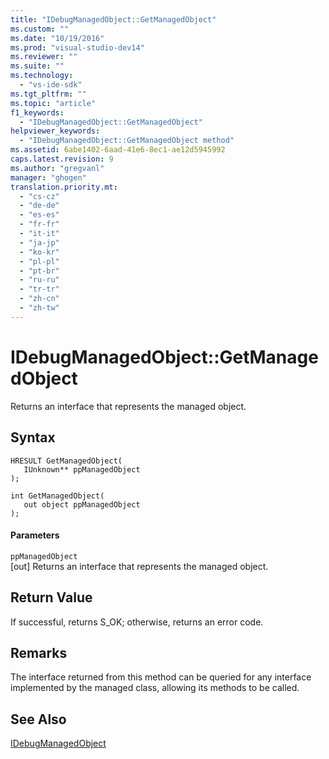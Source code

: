 ```yaml
---
title: "IDebugManagedObject::GetManagedObject"
ms.custom: ""
ms.date: "10/19/2016"
ms.prod: "visual-studio-dev14"
ms.reviewer: ""
ms.suite: ""
ms.technology: 
  - "vs-ide-sdk"
ms.tgt_pltfrm: ""
ms.topic: "article"
f1_keywords: 
  - "IDebugManagedObject::GetManagedObject"
helpviewer_keywords: 
  - "IDebugManagedObject::GetManagedObject method"
ms.assetid: 6abe1402-6aad-41e6-8ec1-ae12d5945992
caps.latest.revision: 9
ms.author: "gregvanl"
manager: "ghogen"
translation.priority.mt: 
  - "cs-cz"
  - "de-de"
  - "es-es"
  - "fr-fr"
  - "it-it"
  - "ja-jp"
  - "ko-kr"
  - "pl-pl"
  - "pt-br"
  - "ru-ru"
  - "tr-tr"
  - "zh-cn"
  - "zh-tw"
---
```

# IDebugManagedObject::GetManagedObject
Returns an interface that represents the managed object.  
  
## Syntax  
  
```cpp#  
HRESULT GetManagedObject(   
   IUnknown** ppManagedObject  
);  
```  
  
```cpp#  
int GetManagedObject(  
   out object ppManagedObject  
);  
```  
  
#### Parameters  
 `ppManagedObject`  
 [out] Returns an interface that represents the managed object.  
  
## Return Value  
 If successful, returns S_OK; otherwise, returns an error code.  
  
## Remarks  
 The interface returned from this method can be queried for any interface implemented by the managed class, allowing its methods to be called.  
  
## See Also  
 [IDebugManagedObject](../extensibility-debugger-reference/idebugmanagedobject.md)